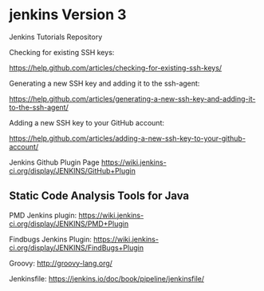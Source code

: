 # jenkins Version 3
Jenkins Tutorials Repository

Checking for existing SSH keys:

https://help.github.com/articles/checking-for-existing-ssh-keys/

Generating a new SSH key and adding it to the ssh-agent:

https://help.github.com/articles/generating-a-new-ssh-key-and-adding-it-to-the-ssh-agent/

Adding a new SSH key to your GitHub account:

https://help.github.com/articles/adding-a-new-ssh-key-to-your-github-account/

Jenkins Github Plugin Page
https://wiki.jenkins-ci.org/display/JENKINS/GitHub+Plugin

Static Code Analysis Tools for Java
----------------------------------------
PMD Jenkins plugin:
https://wiki.jenkins-ci.org/display/JENKINS/PMD+Plugin

Findbugs Jenkins Plugin:
https://wiki.jenkins-ci.org/display/JENKINS/FindBugs+Plugin

Groovy:
http://groovy-lang.org/

Jenkinsfile:
https://jenkins.io/doc/book/pipeline/jenkinsfile/
